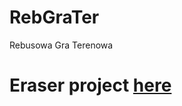 # RebGraTer
Rebusowa Gra Terenowa

# Eraser project [here](https://app.eraser.io/workspace/xiyYrnCBobuaze3iDAIP)

